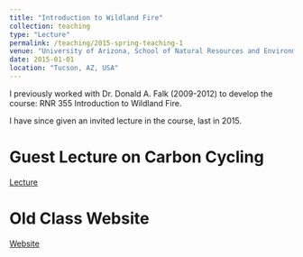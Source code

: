 ```yaml
---
title: "Introduction to Wildland Fire"
collection: teaching
type: "Lecture"
permalink: /teaching/2015-spring-teaching-1
venue: "University of Arizona, School of Natural Resources and Environment"
date: 2015-01-01
location: "Tucson, AZ, USA"
---
```


I previously worked with Dr. Donald A. Falk (2009-2012) to develop the course: RNR 355 Introduction to Wildland Fire.

I have since given an invited lecture in the course, last in 2015.

Guest Lecture on Carbon Cycling
======

[Lecture](http://prezi.com/m_1y29razuib/?utm_campaign=share&utm_medium=copy&rc=ex0share)

Old Class Website
======

[Website](https://cals.arizona.edu/classes/rnr355/)

